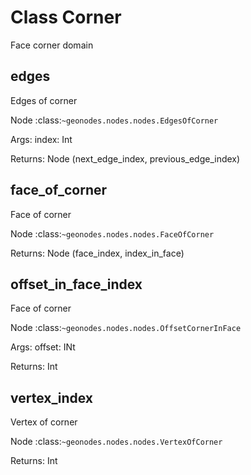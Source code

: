 
# Class Corner

Face corner domain


## edges

Edges of corner

Node :class:`~geonodes.nodes.nodes.EdgesOfCorner`

Args:
  index: Int
  
Returns:
  Node (next_edge_index, previous_edge_index)
  
  
  

## face_of_corner

Face of corner

Node :class:`~geonodes.nodes.nodes.FaceOfCorner`

Returns:
  Node (face_index, index_in_face)
  
  
  

## offset_in_face_index

Face of corner

Node :class:`~geonodes.nodes.nodes.OffsetCornerInFace`

Args:
  offset: INt
  
Returns:
  Int
  
  

## vertex_index

Vertex of corner

Node :class:`~geonodes.nodes.nodes.VertexOfCorner`

Returns:
  Int
  
  
  